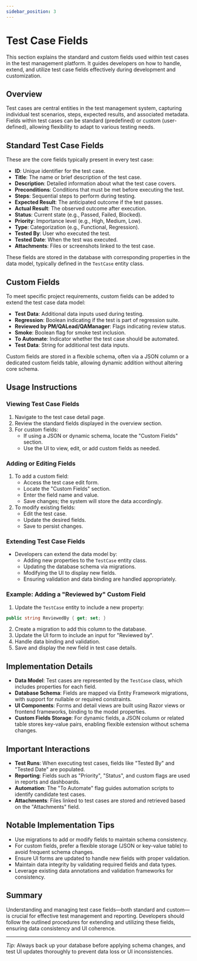 ```yaml
---
sidebar_position: 3
---
```


# Test Case Fields

This section explains the standard and custom fields used within test cases in the test management platform. It guides developers on how to handle, extend, and utilize test case fields effectively during development and customization.

## Overview

Test cases are central entities in the test management system, capturing individual test scenarios, steps, expected results, and associated metadata. Fields within test cases can be standard (predefined) or custom (user-defined), allowing flexibility to adapt to various testing needs.

## Standard Test Case Fields

These are the core fields typically present in every test case:

- **ID**: Unique identifier for the test case.
- **Title**: The name or brief description of the test case.
- **Description**: Detailed information about what the test case covers.
- **Preconditions**: Conditions that must be met before executing the test.
- **Steps**: Sequential steps to perform during testing.
- **Expected Result**: The anticipated outcome if the test passes.
- **Actual Result**: The observed outcome after execution.
- **Status**: Current state (e.g., Passed, Failed, Blocked).
- **Priority**: Importance level (e.g., High, Medium, Low).
- **Type**: Categorization (e.g., Functional, Regression).
- **Tested By**: User who executed the test.
- **Tested Date**: When the test was executed.
- **Attachments**: Files or screenshots linked to the test case.

These fields are stored in the database with corresponding properties in the data model, typically defined in the `TestCase` entity class.

## Custom Fields

To meet specific project requirements, custom fields can be added to extend the test case data model:

- **Test Data**: Additional data inputs used during testing.
- **Regression**: Boolean indicating if the test is part of regression suite.
- **Reviewed by PM/QALead/QAManager**: Flags indicating review status.
- **Smoke**: Boolean flag for smoke test inclusion.
- **To Automate**: Indicator whether the test case should be automated.
- **Test Data**: String for additional test data inputs.

Custom fields are stored in a flexible schema, often via a JSON column or a dedicated custom fields table, allowing dynamic addition without altering core schema.

## Usage Instructions

### Viewing Test Case Fields

1. Navigate to the test case detail page.
2. Review the standard fields displayed in the overview section.
3. For custom fields:
   - If using a JSON or dynamic schema, locate the "Custom Fields" section.
   - Use the UI to view, edit, or add custom fields as needed.

### Adding or Editing Fields

1. To add a custom field:
   - Access the test case edit form.
   - Locate the "Custom Fields" section.
   - Enter the field name and value.
   - Save changes; the system will store the data accordingly.
2. To modify existing fields:
   - Edit the test case.
   - Update the desired fields.
   - Save to persist changes.

### Extending Test Case Fields

- Developers can extend the data model by:
  - Adding new properties to the `TestCase` entity class.
  - Updating the database schema via migrations.
  - Modifying the UI to display new fields.
  - Ensuring validation and data binding are handled appropriately.

### Example: Adding a "Reviewed by" Custom Field

1. Update the `TestCase` entity to include a new property:
```csharp
public string ReviewedBy { get; set; }
```
2. Create a migration to add this column to the database.
3. Update the UI form to include an input for "Reviewed by".
4. Handle data binding and validation.
5. Save and display the new field in test case details.

## Implementation Details

- **Data Model**: Test cases are represented by the `TestCase` class, which includes properties for each field.
- **Database Schema**: Fields are mapped via Entity Framework migrations, with support for nullable or required constraints.
- **UI Components**: Forms and detail views are built using Razor views or frontend frameworks, binding to the model properties.
- **Custom Fields Storage**: For dynamic fields, a JSON column or related table stores key-value pairs, enabling flexible extension without schema changes.

## Important Interactions

- **Test Runs**: When executing test cases, fields like "Tested By" and "Tested Date" are populated.
- **Reporting**: Fields such as "Priority", "Status", and custom flags are used in reports and dashboards.
- **Automation**: The "To Automate" flag guides automation scripts to identify candidate test cases.
- **Attachments**: Files linked to test cases are stored and retrieved based on the "Attachments" field.

## Notable Implementation Tips

- Use migrations to add or modify fields to maintain schema consistency.
- For custom fields, prefer a flexible storage (JSON or key-value table) to avoid frequent schema changes.
- Ensure UI forms are updated to handle new fields with proper validation.
- Maintain data integrity by validating required fields and data types.
- Leverage existing data annotations and validation frameworks for consistency.

## Summary

Understanding and managing test case fields—both standard and custom—is crucial for effective test management and reporting. Developers should follow the outlined procedures for extending and utilizing these fields, ensuring data consistency and UI coherence.

---

*Tip:* Always back up your database before applying schema changes, and test UI updates thoroughly to prevent data loss or UI inconsistencies.